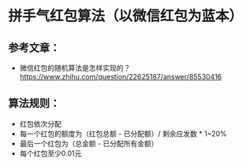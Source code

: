 # 拼手气红包算法（以微信红包为蓝本）

## 参考文章：
- 微信红包的随机算法是怎样实现的？ https://www.zhihu.com/question/22625187/answer/85530416
 
## 算法规则：
- 红包依次分配
- 每一个红包的额度为（红包总额 - 已分配额）/ 剩余应发数 * 1~20%
- 最后一个红包为（总金额 - 已分配所有金额）
- 每个红包至少0.01元
